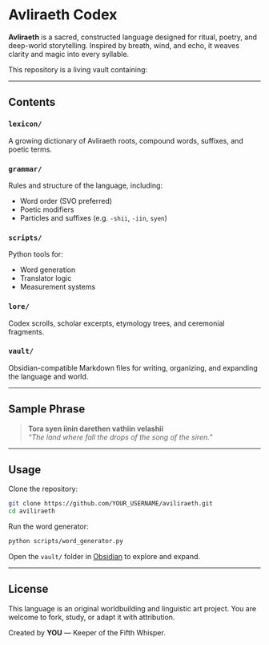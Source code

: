 # Avliraeth Codex

**Avliraeth** is a sacred, constructed language designed for ritual, poetry, and deep-world storytelling. Inspired by breath, wind, and echo, it weaves clarity and magic into every syllable.

This repository is a living vault containing:

---

## Contents

### `lexicon/`
A growing dictionary of Avliraeth roots, compound words, suffixes, and poetic terms.

### `grammar/`
Rules and structure of the language, including:
- Word order (SVO preferred)
- Poetic modifiers
- Particles and suffixes (e.g. `-shii`, `-iin`, `syen`)

### `scripts/`
Python tools for:
- Word generation
- Translator logic
- Measurement systems

### `lore/`
Codex scrolls, scholar excerpts, etymology trees, and ceremonial fragments.

### `vault/`
Obsidian-compatible Markdown files for writing, organizing, and expanding the language and world.

---

## Sample Phrase

> **Tora syen iinin darethen vathiin velashii**  
> _“The land where fall the drops of the song of the siren.”_

---

## Usage

Clone the repository:
```bash
git clone https://github.com/YOUR_USERNAME/aviliraeth.git
cd aviliraeth
```

Run the word generator:
```bash
python scripts/word_generator.py
```

Open the `vault/` folder in [Obsidian](https://obsidian.md) to explore and expand.

---

## License

This language is an original worldbuilding and linguistic art project. You are welcome to fork, study, or adapt it with attribution.

Created by **YOU** — Keeper of the Fifth Whisper.
